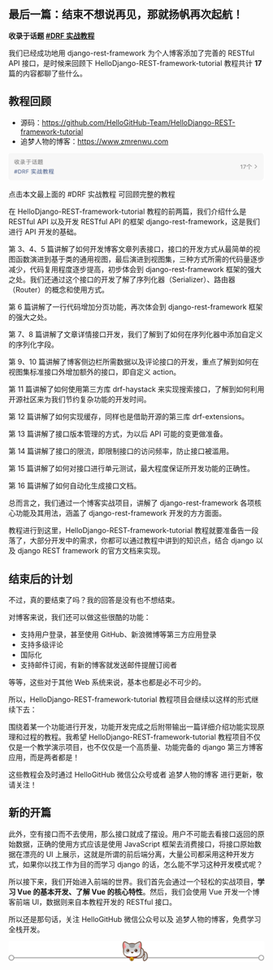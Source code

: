 ## 最后一篇：结束不想说再见，那就扬帆再次起航！

**收录于话题   [#DRF 实战教程](https://mp.weixin.qq.com/mp/appmsgalbum?__biz=MzA5MzYyNzQ0MQ==&action=getalbum&album_id=1331232826234159105&scene=173#wechat_redirect)**

我们已经成功地用 django-rest-framework 为个人博客添加了完善的 RESTful API 接口，是时候来回顾下 HelloDjango-REST-framework-tutorial 教程共计 **17** 篇的内容都聊了些什么。

## 教程回顾

- 源码：https://github.com/HelloGitHub-Team/HelloDjango-REST-framework-tutorial
- 追梦人物的博客：https://www.zmrenwu.com

[![img](./img/17/asd17_1.png)](https://mp.weixin.qq.com/mp/appmsgalbum?__biz=MzA5MzYyNzQ0MQ==&action=getalbum&album_id=1331232826234159105&scene=173#wechat_redirect)

点击本文最上面的 #DRF 实战教程 可回顾完整的教程

在 HelloDjango-REST-framework-tutorial 教程的前两篇，我们介绍什么是 RESTful API 以及开发 RESTful API 的框架 django-rest-framework，这是我们进行 API 开发的基础。

第 3、4、5 篇讲解了如何开发博客文章列表接口，接口的开发方式从最简单的视图函数演进到基于类的通用视图，最后演进到视图集，三种方式所需的代码量逐步减少，代码复用程度逐步提高，初步体会到 django-rest-framework 框架的强大之处。我们还通过这个接口的开发了解了序列化器（Serializer）、路由器（Router）的概念和使用方式。

第 6 篇讲解了一行代码增加分页功能，再次体会到 django-rest-framework 框架的强大之处。

第 7、8 篇讲解了文章详情接口开发，我们了解到了如何在序列化器中添加自定义的序列化字段。

第 9、10 篇讲解了博客侧边栏所需数据以及评论接口的开发，重点了解到如何在视图集标准接口外增加额外的接口，即自定义 action。

第 11 篇讲解了如何使用第三方库 drf-haystack 来实现搜索接口，了解到如何利用开源社区来为我们节约复杂功能的开发时间。

第 12 篇讲解了如何实现缓存，同样也是借助开源的第三库 drf-extensions。

第 13 篇讲解了接口版本管理的方式，为以后 API 可能的变更做准备。

第 14 篇讲解了接口的限流，即限制接口的访问频率，防止接口被滥用。

第 15 篇讲解了如何对接口进行单元测试，最大程度保证所开发功能的正确性。

第 16 篇讲解了如何自动化生成接口文档。

总而言之，我们通过一个博客实战项目，讲解了 django-rest-framework 各项核心功能及其用法，涵盖了 django-rest-framework 开发的方方面面。

教程进行到这里，HelloDjango-REST-framework-tutorial 教程就要准备告一段落了，大部分开发中的需求，你都可以通过教程中讲到的知识点，结合 django 以及 django REST framework 的官方文档来实现。

## 结束后的计划

不过，真的要结束了吗？我的回答是没有也不想结束。

对博客来说，我们还可以做这些很酷的功能：

- 支持用户登录，甚至使用 GitHub、新浪微博等第三方应用登录
- 支持多级评论
- 国际化
- 支持邮件订阅，有新的博客就发送邮件提醒订阅者

等等，这些对于其他 Web 系统来说，基本也都是必不可少的。

所以，HelloDjango-REST-framework-tutorial 教程项目会继续以这样的形式继续下去：

围绕着某一个功能进行开发，功能开发完成之后附带输出一篇详细介绍功能实现原理和过程的教程。我希望 HelloDjango-REST-framework-tutorial 教程项目不仅仅是一个教学演示项目，也不仅仅是一个高质量、功能完备的 django 第三方博客应用，而是两者都是！

这些教程会及时通过 HelloGitHub 微信公众号或者 追梦人物的博客 进行更新，敬请关注！

## 新的开篇

此外，空有接口而不去使用，那么接口就成了摆设。用户不可能去看接口返回的原始数据，正确的使用方式应该是使用 JavaScript 框架去消费接口，将接口原始数据在漂亮的 UI 上展示，这就是所谓的前后端分离，大量公司都采用这种开发方式，如果你以找工作为目的而学习 django 的话，怎么能不学习这种开发模式呢？

所以接下来，我们开始进入前端的世界。我们首先会通过一个轻松的实战项目，**学习 Vue 的基本开发、了解 Vue 的核心特性**。然后，我们会使用 Vue 开发一个博客前端 UI，数据则来自本教程开发的 RESTful 接口。

所以还是那句话，关注 HelloGitHub 微信公众号以及 追梦人物的博客，免费学习全栈开发。

![img](./img/17/asd17_2.png)